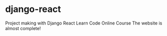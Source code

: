 # django-react
Project making with Django React Learn Code Online Course
The website is almost complete!
